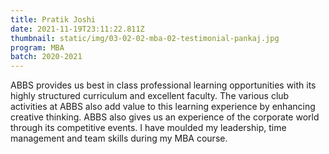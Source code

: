 ```yaml
---
title: Pratik Joshi
date: 2021-11-19T23:11:22.811Z
thumbnail: static/img/03-02-02-mba-02-testimonial-pankaj.jpg
program: MBA
batch: 2020-2021
---
```

ABBS provides us best in class professional learning opportunities with its highly structured curriculum and excellent faculty. The various club activities at ABBS also add value to this learning experience by enhancing creative thinking. ABBS also gives us an experience of the corporate world through its competitive events.  I have moulded my leadership, time management and team skills during my MBA course.